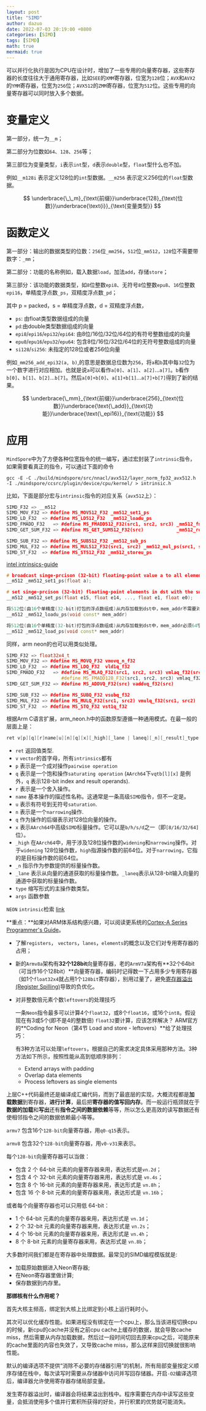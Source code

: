```yaml
---
layout: post
title: "SIMD"
author: dazuo
date: 2022-07-03 20:19:00 +0800
categories: [SIMD]
tags: [SIMD]
math: true
mermaid: true
---
```



可以并行化执行是因为CPU在设计时，增加了一些专用的向量寄存器，这些寄存器的长度往往大于通用寄存器，比如`SEE`的`XMM`寄存器，位宽为`128`位；`AVX`和`AVX2`的`YMM`寄存器，位宽为`256`位；`AVX512`的`ZMM`寄存器，位宽为`512`位。这些专用的向量寄存器可以同时放入多个数据。



# 变量定义

第一部分，统一为`__m`；

第二部分为位数如`64`、`128`、`256`等；

第三部位为变量类型，`i`表示`int`型，`d`表示`double`型，`float`型什么也不加。

例如`__m128i` 表示定义128位的`int`型数据。`__m256` 表示定义256位的`float`型数据。


$$
\underbrace{\_\_m}_{\text{前缀}}\underbrace{128}_{\text{位数}}\underbrace{\text{i}}_{\text{变量类型}}
$$


# 函数定义

第一部分：输出的数据类型的位数：`256`位`_mm256`，`512`位`_mm512`，`128`位不需要带数字：`_mm`；

第二部分：功能的名称例如，载入数据`load`，加法`add`，存储`store`；

第三部分：该功能的数据类型，如`8`位整数`epi8`、无符号`8`位整数`epu8`、`16`位整数`epi16`，单精度浮点数`_ps`，双精度浮点数`_pd`；

其中 p = packed，s = 单精度浮点数，d = 双精度浮点数，

- `ps`: 由float类型数据组成的向量
- `pd`:由double类型数据组成的向量
- `epi8`/`epi16`/`epi32`/`epi64`: 由8位/16位/32位/64位的有符号整数组成的向量
- `epu8`/`epu16`/`epu32`/`epu64`: 包含8位/16位/32位/64位的无符号整数组成的向量
- `si128`/`si256`: 未指定的128位或者256位向量



例如`_mm256_add_epi32(a, b)`,的意思是数据总位数为`256`，将`a`和`b`其中每`32`位为一个数字进行对应相加。也就是说`a`可以看作`a[0]`、`a[1]`、`a[2]`...`a[7]`。`b`看作`b[0]`、`b[1]`、`b[2]`...`b[7]`。然后`a[0]+b[0]`、`a[1]+b[1]`...`a[7]+b[7]`得到了新的结果。


$$
\underbrace{\_mm}_{\text{前缀}}\underbrace{256}_{\text{位数}}\underbrace{\text{\_add}}_{\text{功能}}\underbrace{\text{\_epi16}}_{\text{功能}}
$$



# 应用

`MindSpore`中为了方便各种位宽指令的统一编写，通过宏封装了`intrinsic`指令，如果需要看真正的指令，可以通过下面的命令

```shell
gcc -E -C ./build/mindspore/src/nnacl/avx512/layer_norm_fp32_avx512.h -I ./mindspore/ccsrc/plugin/device/cpu/kernel/ > intrinsic.h
```

比如，下面是部分宏与`intrinsic`指令的对应关系（`avx512`上）：

```c++
SIMD_F32 => __m512
SIMD_MOV_F32 => #define MS_MOV512_F32 _mm512_set1_ps
SIMD_LD_F32  => #define MS_LD512_F32  _mm512_loadu_ps
SIMD_FMADD_F32   => #define MS_FMADD512_F32(src1, src2, src3) _mm512_fmadd_ps(src1, src2, src3)
SIMD_GET_SUM_F32 => #define MS_GET_SUM512_F32(src) 		      _mm512_reduce_add_ps(src)

SIMD_SUB_F32 => #define MS_SUB512_F32 _mm512_sub_ps
SIMD_MUL_F32 => #define MS_MUL512_F32(src1, src2) _mm512_mul_ps(src1, src2)
SIMD_ST_F32  => #define MS_ST512_F32 _mm512_storeu_ps
```



[intel intrinsics-guide](https://www.intel.com/content/www/us/en/docs/intrinsics-guide/index.html)

```c++
# broadcast singe-prcison (32-bit) floating-point value a to all elements of dst
__m512 _mm512_set1_ps(float a);

# set singe-prcison (32-bit) floating-point elements in dst with the supplied values.
__m512 _mm512_set_ps(float e15, float e14, ..., float e1, float e0);

将512位(由16个单精度(32-bit)打包的浮点数组成)从内存加载到dst中，mem_addr不需要对齐。
__m512 _mm512_loadu_ps(void const* mem_addr)

将512位(由16个单精度(32-bit)打包的浮点数组成)从内存加载到dst中，mem_addr必须64字节对齐，否则可能会产生通用保护异常。
__m512 _mm512_load_ps(void const* mem_addr)
```



同样，arm neon的也可以用类似处理。

```cpp
SIMD_F32 => float32x4_t
SIMD_MOV_F32 => #define MS_MOVQ_F32 vmovq_n_f32
SIMD_LD_F32  => #define MS_LDQ_F32  vld1q_f32
SIMD_FMADD_F32   => #define MS_MLAQ_F32(src1, src2, src3) vmlaq_f32(src1, src2, src3)
                    #define MS_FMADD128_F32(src1, src2, src3) vmlaq_f32(src3, src1, src2)
SIMD_GET_SUM_F32 => #define MS_ADDVQ_F32(src) vaddvq_f32(src)

SIMD_SUB_F32 => #define MS_SUBQ_F32 vsubq_f32
SIMD_MUL_F32 => #define MS_MULQ_F32(src1, src2) vmulq_f32(src1, src2)
SIMD_ST_F32  => #define MS_STQ_F32 vst1q_f32
```



根据Arm C语言扩展，arm_neon.h中的函数原型遵循一种通用模式。在最一般的层面上是：

```c++
ret v[p][q][r]name[u][n][q][x][_high][_lane | laneq][_n][_result]_type(args)
```

- `ret`  返回值类型.
- `v`    `vector`的首字母，所有`intrinsics`都有
- `p`   表示是一个成对操作`pairwise operation`
- `q`   表示是一个饱和操作`saturating operation` (`AArch64`下`vqtb[l][x]` 是例外，`q` 表示128-bit index and result operands).
- `r`   表示是一个舍入操作。
- `name`  基本操作的描述性名称。这通常是一条高级`SIMD`指令，但不一定是。
- `u`  表示有符号到无符号`saturation`.
- `n`  表示是一个`narrowing`操作.
- `q`  作为操作的后缀表示对128位向量的操作。
- `x`  表示`AArch64`中高级`SIMD`标量操作。它可以是`b/h/s/d`之一（即`[8/16/32/64]`位）。
- `_high`   在`AArch64`中，用于涉及128位操作数的`widening`和`narrowing`操作。对于`widening` 128位操作数，`high`指源操作数的前64位。对于`narrowing`，它指的是目标操作数的前64位。
- `_n`   指示作为参数提供的标量操作数。
- `_lane`  表示从向量的通道获取的标量操作数。`_laneq`表示从128-bit输入向量的通道中获取的标量操作数。
- `type`   缩写形式的主操作数类型。
- `args`   函数参数



`NEON` `intrinsic`检索 [link](https://developer.arm.com/architectures/instruction-sets/intrinsics/)



**重点：**如果对ARM体系结构感兴趣，可以阅读更系统的[Cortex-A Series Programmer's Guide](https://link.zhihu.com/?target=https%3A//developer.arm.com/documentation/den0013/latest)。

- 了解`registers`， `vectors`，`lanes`，`elements`的概念以及它们对专用寄存器的占用；
- 新的`Armv8a`架构有**32个128bit**向量寄存器，老的`ArmV7a`架构有**32个64bit（可当作16个128bit）**向量寄存器，编码时记得数一下占用多少专用寄存器（如1个`float32x4`就占用1个`128bit`寄存器），别用过量了，避免[寄存器溢出(Register Spilling)](https://link.zhihu.com/?target=https%3A//blog.csdn.net/qq_41112170/article/details/90286091)导致的负优化。

- 对非整数倍元素个数`leftovers`的处理技巧

  一条`Neon`指令最多可以计算4个`float32`，或8个`float16`，或16个`int8`。假设现在有3或5个(即不是4的整数倍) `float32`要计算，应该怎样解决？ ARM官方的**Coding for Neon（第4节 Load and store - leftovers）**给了处理技巧：

  有3种方法可以处理`leftovers`，根据自己的需求决定具体采用那种方法。3种方法如下所示，按照性能从高到低顺序排列：

  - Extend arrays with padding
  - Overlap data elements
  - Process leftovers as single elements



上层C++代码最终还是编译成汇编代码，而到了最底层的实现，大概流程都是**加载数据**到寄存器，**进行计算**，最后把**寄存器的值写回内存**。而一般运行瓶颈就在于**数据的加载**和**写出**还有**指令之间的数据依赖**等等，所以怎么更高效的读写数据还有使相邻指令之间的数据依赖最小等等。

`armv7` 包含16个`128-bit`向量寄存器，用`q0-q15`表示。

`armv8` 包含32个`128-bit`向量寄存器，用`v0-v31`来表示。

每个`128-bit`向量寄存器可以当做：

- 包含 2 个 64-bit 元素的向量寄存器来用，表达形式是`vn.2d`；
- 包含 4 个 32-bit 元素的向量寄存器来用，表达形式是 `vn.4s`；
- 包含 8 个 16-bit 元素的向量寄存器来用，表达形式是 `vn.8h`；
- 包含 16 个 8-bit 元素的向量寄存器来用，表达形式是 `vn.16b`；

或者每个向量寄存器也可以只用低 64-bit：

- 1 个 64-bit 元素的向量寄存器来用，表达形式是 `vn.1d`；
- 2 个 32-bit 元素的向量寄存器来用，表达形式是 `vn.2s`；
- 4 个 16-bit 元素的向量寄存器来用，表达形式是 `vn.4h`；
- 8 个 8-bit 元素的向量寄存器来用，表达形式是 `vn.8b`；



大多数时间我们都是在寄存器中处理数据。最常见的SIMD编程模版就是:

- 加载原始数据进入Neon寄存器;
- 在Neon寄存器里做计算;
- 保存数据到内存里。



**那绑核有什么作用呢？**

首先大核主频高，绑定到大核上比绑定到小核上运行耗时小。

其次可以优化缓存性能。如果进程没有绑定在一个cpu上，那么当该进程切换cpu的时候，新cpu的cache并没有之前cpu cache上缓存的数据，就会导致cache miss，然后需要从内存加载数据，然后过一段时间切回去原来cpu之后，可能原来的cache里面的内容也失效了，又导致cache miss，那么这样来回切换就很影响性能。



默认的编译选项不提供“消除不必要的存储器引用”的机制，所有局部变量按定义顺序存储在栈中，每次读写时需要从存储器中访问并写回存储器。开启`-O2`编译选项后，编译器允许使用寄存器存储局部变量。

发生寄存器溢出时，编译器会将结果溢出到栈中。程序需要在内存中读写这些变量，会抵消使用多个值并行累积所获得的好处，并行积累的优势就可能消失。
